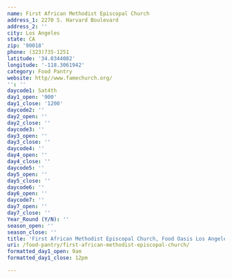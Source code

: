 ```yaml
---
name: First African Methodist Episcopal Church
address_1: 2270 S. Harvard Boulevard
address_2: ''
city: Los Angeles
state: CA
zip: '90018'
phone: (323)735-1251
latitude: '34.0344082'
longitude: '-118.3061942'
category: Food Pantry
website: http//www.famechurch.org/
'': ''
daycode1: Sat4th
day1_open: '900'
day1_close: '1200'
daycode2: ''
day2_open: ''
day2_close: ''
daycode3: ''
day3_open: ''
day3_close: ''
daycode4: ''
day4_open: ''
day4_close: ''
daycode5: ''
day5_open: ''
day5_close: ''
daycode6: ''
day6_open: ''
daycode7: ''
day7_open: ''
day7_close: ''
Year_Round (Y/N): ''
season_open: ''
season_close: ''
title: 'First African Methodist Episcopal Church, Food Oasis Los Angeles'
uri: /food-pantry/first-african-methodist-episcopal-church/
formatted_day1_open: 9am
formatted_day1_close: 12pm

---
```

